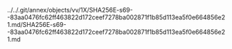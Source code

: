 ../../.git/annex/objects/vv/1X/SHA256E-s69--83aa0476fc62ff463822d172ceef7278ba002871f1b85d113ea5f0e664856e21.md/SHA256E-s69--83aa0476fc62ff463822d172ceef7278ba002871f1b85d113ea5f0e664856e21.md